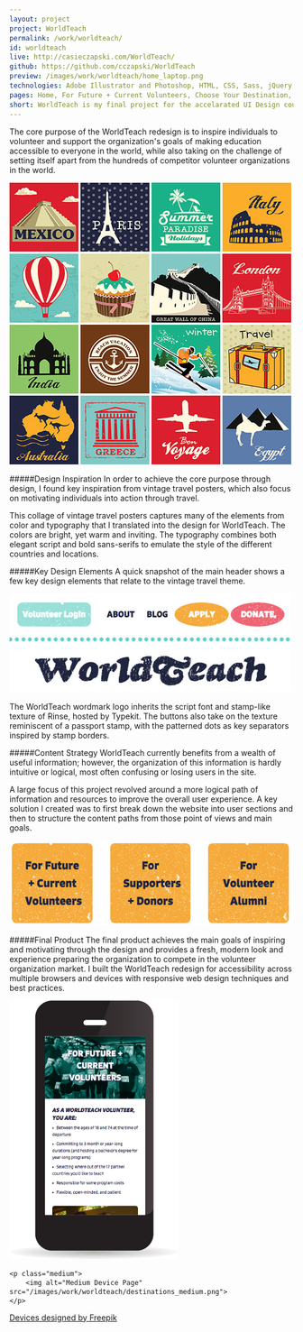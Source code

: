 ```yaml
---
layout: project
project: WorldTeach
permalink: /work/worldteach/
id: worldteach
live: http://casieczapski.com/WorldTeach/
github: https://github.com/cczapski/WorldTeach
preview: /images/work/worldteach/home_laptop.png
technologies: Adobe Illustrator and Photoshop, HTML, CSS, Sass, jQuery
pages: Home, For Future + Current Volunteers, Choose Your Destination, Costa Rica Country Home Page
short: WorldTeach is my final project for the accelarated UI Design course at the <a href="http://theironyard.com/">Iron Yard</a>. This project is a fully responsive redesign of the 2015 WorldTeach website completed in two weeks. Please note, this project is not officially affliated with the actual WorldTeach organization and is simply an Iron Yard project.
---
```


The core purpose of the WorldTeach redesign is to inspire  individuals to volunteer and support the organization's goals of making education accessible to everyone in the world, while also taking on the challenge of setting itself apart from the hundreds of competitor volunteer organizations in the world. 

<p class="vintage-travel">
    <img alt="Vintage Travel Poster" src="/images/work/worldteach/vintage_travel.jpg">  
</p>

#####Design Inspiration
In order to achieve the core purpose through design, I found key inspiration from vintage travel posters, which also focus on motivating individuals into action through travel. 

This collage of vintage travel posters captures many of the elements from color and typography that I translated into the design for WorldTeach. The colors are bright, yet warm and inviting. The typography combines both elegant script and bold sans-serifs to emulate the style of the different countries and locations.


#####Key Design Elements
A quick snapshot of the main header shows a few key design elements that relate to the vintage travel theme.

<p class="header-snapshot">
    <img alt="Main WorldTeach Header Snapshot" src="/images/work/worldteach/header_snapshot.jpg">  
</p>

The WorldTeach wordmark logo inherits the script font and stamp-like texture of Rinse, hosted by Typekit. The buttons also take on the texture reminiscent of a passport stamp, with the patterned dots as key separators inspired by stamp borders.

#####Content Strategy
WorldTeach currently benefits from a wealth of useful information; however, the organization of this information is hardly intuitive or logical, most often confusing or losing users in the site.

A large focus of this project revolved around a more logical path of information and resources to improve the overall user experience. A key solution I created was to first break down the website into user sections and then to structure the content paths from those point of views and main goals.

<p class="center">
    <img alt="User section breakdown" src="/images/work/worldteach/users.jpg">  
</p>

#####Final Product
The final product achieves the main goals of inspiring and motivating through the design and provides a fresh, modern look and experience preparing the organization to compete in the volunteer organization market. I built the WorldTeach redesign for accessibility across multiple browsers and devices with responsive web design techniques and best practices.

<div class="devices">
    <p class="small">
        <img alt="Small Device Volunteers Page" src="/images/work/worldteach/volunteers_small.png">
    </p>

    <p class="medium">
        <img alt="Medium Device Page" src="/images/work/worldteach/destinations_medium.png">
    </p>
</div>

<a class="credit" href='http://www.freepik.com/free-vector/screens-collection-free-vector_713789.htm'>Devices designed by Freepik</a>